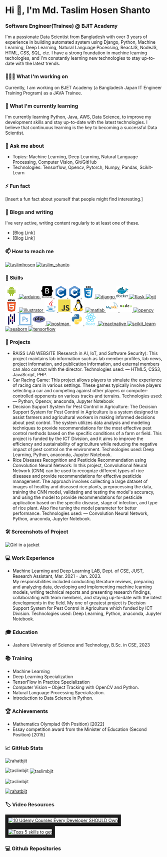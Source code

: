 <h1 align="left">Hi 👋, I'm Md. Taslim Hosen Shanto</h1>
<h3 align="left">Software Engineer(Trainee) @ BJIT Academy</h3>

<p> I'm a passionate Data Scientist from Bangladesh with over 3 years of experience in building automated system using Django, Python, Machine Learning, Deep Learning, Natural Language Pocessing, ReactJS, NodeJS, HTML, CSS, SQL, etc. I have a strong foundation in machine learning techologies, and I'm constantly learning new technologies to stay up-to-date with the latest trends.</p>

<h3 align = "left"> 👨🏽‍💻 What I'm working on </h3>

<p>Currently, I am working on BJET Academy (a Bangladesh Japan IT Engineer Training Program) as a JAVA Trainee.</p>

<h3 align = "left"> 🧠 What I'm currently learning </h3>

<p>I'm currently learning Python, Java, AWS, Data Science, to improve my development skills and stay up-to-date with the latest technologies. I believe that continuous learning is the key to becoming a successful Data Scientist.</p>

<h3 align = "left"> 💬 Ask me about </h3>

<ul>
  <li>Topics: Machine Learning, Deep Learning, Natural Language Processing, Computer Vision, Git/GitHub</li>
  <li>Technologies: Tensorflow, Opencv, Pytorch, Numpy, Pandas, Scikit-Learn</li>
</ul>

<h3 align = "left"> ⚡ Fun fact </h3>

<p> [Insert a fun fact about yourself that people might find interesting.] </p>

<h3 align = "left"> 📝 Blogs and writing </h3>

<p>I've very active, writing content regularly to at least one of these.</p>
<ul>
  <li> [Blog Link]</li>
  <li> [Blog Link] </li>
</ul>


<h3 align="left">📫 How to reach me</h3>
<p align="left">

<a href="https://linkedin.com/in/taslimhosen" target="blank"><img align="center" src="https://raw.githubusercontent.com/rahuldkjain/github-profile-readme-generator/master/src/images/icons/Social/linked-in-alt.svg" alt="taslimhosen" height="30" width="40" /></a>
<a href="https://twitter.com/taslim_shanto" target="blank"><img align="center" src="https://raw.githubusercontent.com/rahuldkjain/github-profile-readme-generator/master/src/images/icons/Social/twitter.svg" alt="taslim_shanto" height="30" width="40" /></a>

<h3 align="left">🚀 Skills</h3>
<p align="left"> <a href="https://developer.android.com" target="_blank" rel="noreferrer"> <img src="https://raw.githubusercontent.com/devicons/devicon/master/icons/android/android-original-wordmark.svg" alt="android" width="40" height="40"/> </a> <a href="https://www.arduino.cc/" target="_blank" rel="noreferrer"> <img src="https://cdn.worldvectorlogo.com/logos/arduino-1.svg" alt="arduino" width="40" height="40"/> </a> <a href="https://getbootstrap.com" target="_blank" rel="noreferrer"> <img src="https://raw.githubusercontent.com/devicons/devicon/master/icons/bootstrap/bootstrap-plain-wordmark.svg" alt="bootstrap" width="40" height="40"/> </a> <a href="https://www.cprogramming.com/" target="_blank" rel="noreferrer"> <img src="https://raw.githubusercontent.com/devicons/devicon/master/icons/c/c-original.svg" alt="c" width="40" height="40"/> </a> <a href="https://www.w3schools.com/cpp/" target="_blank" rel="noreferrer"> <img src="https://raw.githubusercontent.com/devicons/devicon/master/icons/cplusplus/cplusplus-original.svg" alt="cplusplus" width="40" height="40"/> </a> <a href="https://www.w3schools.com/css/" target="_blank" rel="noreferrer"> <img src="https://raw.githubusercontent.com/devicons/devicon/master/icons/css3/css3-original-wordmark.svg" alt="css3" width="40" height="40"/> </a> <a href="https://www.djangoproject.com/" target="_blank" rel="noreferrer"> <img src="https://cdn.worldvectorlogo.com/logos/django.svg" alt="django" width="40" height="40"/> </a> <a href="https://www.docker.com/" target="_blank" rel="noreferrer"> <img src="https://raw.githubusercontent.com/devicons/devicon/master/icons/docker/docker-original-wordmark.svg" alt="docker" width="40" height="40"/> </a> <a href="https://flask.palletsprojects.com/" target="_blank" rel="noreferrer"> <img src="https://www.vectorlogo.zone/logos/pocoo_flask/pocoo_flask-icon.svg" alt="flask" width="40" height="40"/> </a> <a href="https://git-scm.com/" target="_blank" rel="noreferrer"> <img src="https://www.vectorlogo.zone/logos/git-scm/git-scm-icon.svg" alt="git" width="40" height="40"/> </a> <a href="https://www.w3.org/html/" target="_blank" rel="noreferrer"> <img src="https://raw.githubusercontent.com/devicons/devicon/master/icons/html5/html5-original-wordmark.svg" alt="html5" width="40" height="40"/> </a> <a href="https://www.adobe.com/in/products/illustrator.html" target="_blank" rel="noreferrer"> <img src="https://www.vectorlogo.zone/logos/adobe_illustrator/adobe_illustrator-icon.svg" alt="illustrator" width="40" height="40"/> </a> <a href="https://www.java.com" target="_blank" rel="noreferrer"> <img src="https://raw.githubusercontent.com/devicons/devicon/master/icons/java/java-original.svg" alt="java" width="40" height="40"/> </a> <a href="https://developer.mozilla.org/en-US/docs/Web/JavaScript" target="_blank" rel="noreferrer"> <img src="https://raw.githubusercontent.com/devicons/devicon/master/icons/javascript/javascript-original.svg" alt="javascript" width="40" height="40"/> </a> <a href="https://www.linux.org/" target="_blank" rel="noreferrer"> <img src="https://raw.githubusercontent.com/devicons/devicon/master/icons/linux/linux-original.svg" alt="linux" width="40" height="40"/> </a> <a href="https://www.mathworks.com/" target="_blank" rel="noreferrer"> <img src="https://upload.wikimedia.org/wikipedia/commons/2/21/Matlab_Logo.png" alt="matlab" width="40" height="40"/> </a> <a href="https://www.mysql.com/" target="_blank" rel="noreferrer"> <img src="https://raw.githubusercontent.com/devicons/devicon/master/icons/mysql/mysql-original-wordmark.svg" alt="mysql" width="40" height="40"/> </a> <a href="https://nodejs.org" target="_blank" rel="noreferrer"> <img src="https://raw.githubusercontent.com/devicons/devicon/master/icons/nodejs/nodejs-original-wordmark.svg" alt="nodejs" width="40" height="40"/> </a> <a href="https://opencv.org/" target="_blank" rel="noreferrer"> <img src="https://www.vectorlogo.zone/logos/opencv/opencv-icon.svg" alt="opencv" width="40" height="40"/> </a> <a href="https://pandas.pydata.org/" target="_blank" rel="noreferrer"> <img src="https://raw.githubusercontent.com/devicons/devicon/2ae2a900d2f041da66e950e4d48052658d850630/icons/pandas/pandas-original.svg" alt="pandas" width="40" height="40"/> </a> <a href="https://www.photoshop.com/en" target="_blank" rel="noreferrer"> <img src="https://raw.githubusercontent.com/devicons/devicon/master/icons/photoshop/photoshop-line.svg" alt="photoshop" width="40" height="40"/> </a> <a href="https://www.php.net" target="_blank" rel="noreferrer"> <img src="https://raw.githubusercontent.com/devicons/devicon/master/icons/php/php-original.svg" alt="php" width="40" height="40"/> </a> <a href="https://postman.com" target="_blank" rel="noreferrer"> <img src="https://www.vectorlogo.zone/logos/getpostman/getpostman-icon.svg" alt="postman" width="40" height="40"/> </a> <a href="https://www.python.org" target="_blank" rel="noreferrer"> <img src="https://raw.githubusercontent.com/devicons/devicon/master/icons/python/python-original.svg" alt="python" width="40" height="40"/> </a> <a href="https://reactjs.org/" target="_blank" rel="noreferrer"> <img src="https://raw.githubusercontent.com/devicons/devicon/master/icons/react/react-original-wordmark.svg" alt="react" width="40" height="40"/> </a> <a href="https://reactnative.dev/" target="_blank" rel="noreferrer"> <img src="https://reactnative.dev/img/header_logo.svg" alt="reactnative" width="40" height="40"/> </a> <a href="https://scikit-learn.org/" target="_blank" rel="noreferrer"> <img src="https://upload.wikimedia.org/wikipedia/commons/0/05/Scikit_learn_logo_small.svg" alt="scikit_learn" width="40" height="40"/> </a> <a href="https://seaborn.pydata.org/" target="_blank" rel="noreferrer"> <img src="https://seaborn.pydata.org/_images/logo-mark-lightbg.svg" alt="seaborn" width="40" height="40"/> </a> <a href="https://www.tensorflow.org" target="_blank" rel="noreferrer"> <img src="https://www.vectorlogo.zone/logos/tensorflow/tensorflow-icon.svg" alt="tensorflow" width="40" height="40"/> </a> </p>

<h3 align="left">🌟 Projects</h3>

<ul>
  <li> RAISS LAB WEBSITE (Research in AI, IoT, and Software Security): This project maintains lab information such as lab member profiles, lab news,
  project information, and publication information, and external members can also contact with the director. Technologies used: — HTML5, CSS3, JavaScript, PHP.</li>
  <li>Car Racing Game: This project allows players to simulate the experience of racing cars in various settings. These games typically involve players selecting a car   and competing against other players or computer-controlled opponents on various tracks and terrains. Technologies used: — Python, Opencv, anaconda, Jupyter Notebook   </li>
  <li>Decision Support System for Pest Control in Agriculture: The Decision Support System for Pest Control in Agriculture is a system designed to assist farmers and   
  agricultural workers in making informed decisions about pest control. The system utilizes data analysis and modeling techniques to provide recommendations for the 
  most effective pest control methods based on the specific conditions of a farm or field. This project is funded by the ICT Division, and it aims to improve the 
  efficiency and sustainability of agriculture while reducing the negative impact of pest control on the environment. Technologies used: Deep Learning, Python, 
  anaconda, Jupyter Notebook.</li>

  <li> Rice Diseases Recognition and Pesticide Recommendation using Convolution Neural Network: In this project, Convolutional Neural Network (CNN) can be used to  
  recognize different types of rice diseases and provide recommendations for effective pesticide management. The approach involves collecting a large dataset of images 
  of healthy and diseased rice plants, preprocessing the data, training the CNN model, validating and testing the model's accuracy, and using the model to provide 
  recommendations for pesticide application based on the specific disease, stage of infection, and type of rice plant. Also fine tuning the model parameter for better 
  performance. Technologies used: — Convolution Neural Network, Python, anaconda, Jupyter Notebook.</li>
</ul>

<h3 align="left">🛠️ Screenshots of Project</h3>

<img src="https://drive.google.com/file/d/1m8bNxDscHxGLpwl9zjGGGhx3uD4SVkCW/view?usp=sharing" alt="Girl in a jacket" width="500" height="600">

<h3 align="left">💻 Work Experience</h3>
<ul>
  <li> Machine Learning and Deep Learning LAB, Dept. of CSE, JUST, Research Assistant, Mar. 2021 - Jan. 2023. <br>
My responsibilities included conducting literature reviews, preparing and analyzing data, developing and implementing machine learning models, writing technical reports and presenting research findings, collaborating with team members, and staying up-to-date with the latest developments in the field. My one of greatest project is Decision Support System for Pest Control in Agriculture which funded by ICT Division. Technologies used: Deep Learning, Python, anaconda, Jupyter Notebook.</li>
</ul>

<h3 align="left">🎓 Education</h3>
<ul>
  <li> Jashore University of Science and Technology, B.Sc. in CSE, 2023 </li>
</ul>

<h3 align="left">📚 Training</h3>
<ul>
  <li> Machine Learning </li>
  <li> Deep Learning Specialization </li>
  <li> TensorFlow in Practice Specialization </li>
  <li> Computer Vision – Object Tracking with OpenCV and Python. </li>
  <li> Natural Language Processing Specialization. </li>
  <li> Introduction to Data Science in Python. </li>
</ul>

<h3 align="left">🏆 Achievements</h3>
<ul>
  <li> Mathematics Olympiad (9th Position) [2022] </li>
  <li> Essay competition award from the Minister of Education (Second Position) [2015] </li>
</ul>

<h3 align="left">📈 GitHub Stats</h3>
<p align="left"> <img src="https://komarev.com/ghpvc/?username=rahatbjit&label=Profile%20views&color=0e75b6&style=flat" alt="rahatbjit" /> </p>


<p><img align="left" src="https://github-readme-stats.vercel.app/api/top-langs?username=taslimbjit&show_icons=true&locale=en&layout=compact" alt="taslimbjit" /></p>

<p>&nbsp;<img align="center" src="https://github-readme-stats.vercel.app/api?username=taslimbjit&show_icons=true&locale=en" alt="taslimbjit" /></p>

<p><img align="center" src="https://github-readme-streak-stats.herokuapp.com/?user=taslimbjit&" alt="taslimbjit" /></p>
<p align="left"> <a href="https://github.com/ryo-ma/github-profile-trophy"><img src="https://github-profile-trophy.vercel.app/?username=rahatbjit" alt="rahatbjit" /></a> </p>

<h3 align="left">🏷️ Video Resources</h3>
<a href="http://www.youtube.com/watch?feature=player_embedded&v=hexfXc7-SsU" target="_blank"><img src="http://img.youtube.com/vi/hexfXc7-SsU/0.jpg" alt="10 Udemy Courses Every Developer SHOULD Own" width="200" height="140" border="10" /></a>   <a href="http://www.youtube.com/watch?feature=player_embedded&v=-OAa9k0zCDg" target="_blank"><img src="http://img.youtube.com/vi/-OAa9k0zCDg/0.jpg" alt="Tops 5 skills to get" width="200" height="140" border="10" /></a>

<h3 align="left">💻 Github Repositories</h3>
